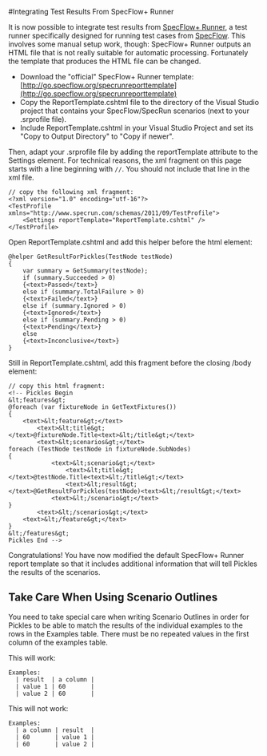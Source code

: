 #Integrating Test Results From SpecFlow+ Runner

It is now possible to integrate test results from [SpecFlow+ Runner](http://www.specflow.org/plus/runner/), a test runner specifically designed for running test cases from [SpecFlow](http://www.specflow.org). This involves some manual setup work, though: SpecFlow+ Runner outputs an HTML file that is not really suitable for automatic processing. Fortunately the template that produces the HTML file can be changed.

* Download the "official" SpecFlow+ Runner template: [http://go.specflow.org/specrunreporttemplate](http://go.specflow.org/specrunreporttemplate)
* Copy the ReportTemplate.cshtml file to the directory of the Visual Studio project that contains your SpecFlow/SpecRun scenarios (next to your .srprofile file).
* Include ReportTemplate.cshtml in your Visual Studio Project and set its "Copy to Output Directory" to "Copy if newer".

Then, adapt your .srprofile file by adding the reportTemplate attribute to the Settings element. For technical reasons, the xml fragment on this page starts with a line beginning with `//`. You should not include that line in the xml file.

    // copy the following xml fragment:
    <?xml version="1.0" encoding="utf-16"?>
    <TestProfile xmlns="http://www.specrun.com/schemas/2011/09/TestProfile">
        <Settings reportTemplate="ReportTemplate.cshtml" />
    </TestProfile>

Open ReportTemplate.cshtml and add this helper before the html element:

    @helper GetResultForPickles(TestNode testNode)
    {
        var summary = GetSummary(testNode);
        if (summary.Succeeded > 0)
        {<text>Passed</text>}
        else if (summary.TotalFailure > 0)
        {<text>Failed</text>}
        else if (summary.Ignored > 0)
        {<text>Ignored</text>}
        else if (summary.Pending > 0)
        {<text>Pending</text>}
        else
        {<text>Inconclusive</text>}
    }

Still in ReportTemplate.cshtml, add this fragment before the closing /body element:

    // copy this html fragment:
    <!-- Pickles Begin
    &lt;features&gt;
    @foreach (var fixtureNode in GetTextFixtures())
    {
        <text>&lt;feature&gt;</text>
            <text>&lt;title&gt;</text>@fixtureNode.Title<text>&lt;/title&gt;</text>
            <text>&lt;scenarios&gt;</text>
    foreach (TestNode testNode in fixtureNode.SubNodes)
    {
                <text>&lt;scenario&gt;</text>
                    <text>&lt;title&gt;</text>@testNode.Title<text>&lt;/title&gt;</text>
                    <text>&lt;result&gt;</text>@GetResultForPickles(testNode)<text>&lt;/result&gt;</text>
                <text>&lt;/scenario&gt;</text>
    }
            <text>&lt;/scenarios&gt;</text>
        <text>&lt;/feature&gt;</text>
    }
    &lt;/features&gt;
    Pickles End -->

Congratulations! You have now modified the default SpecFlow+ Runner report template so that it includes additional information that will tell Pickles the results of the scenarios.

## Take Care When Using Scenario Outlines

You need to take special care when writing Scenario Outlines in order for Pickles to be able to match the results of the individual examples to the rows in the Examples table. There must be no repeated values in the first column of the examples table.

This will work:

    Examples:
      | result  | a column |
      | value 1 | 60       |
      | value 2 | 60       |

This will not work:

    Examples:
      | a column | result  |
      | 60       | value 1 |
      | 60       | value 2 |
